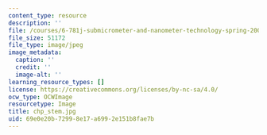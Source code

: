 ```yaml
---
content_type: resource
description: ''
file: /courses/6-781j-submicrometer-and-nanometer-technology-spring-2006/69e0e20b72998e17a6992e151b8fae7b_chp_stem.jpg
file_size: 51172
file_type: image/jpeg
image_metadata:
  caption: ''
  credit: ''
  image-alt: ''
learning_resource_types: []
license: https://creativecommons.org/licenses/by-nc-sa/4.0/
ocw_type: OCWImage
resourcetype: Image
title: chp_stem.jpg
uid: 69e0e20b-7299-8e17-a699-2e151b8fae7b
---
```

